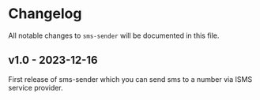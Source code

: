 # Changelog

All notable changes to `sms-sender` will be documented in this file.

## v1.0 - 2023-12-16

First release of sms-sender which you can send sms to a number via ISMS service provider.

